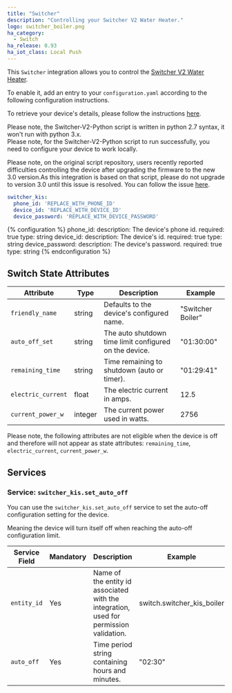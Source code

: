 ```yaml
---
title: "Switcher"
description: "Controlling your Switcher V2 Water Heater."
logo: switcher_boiler.png
ha_category:
  - Switch
ha_release: 0.93
ha_iot_class: Local Push
---
```


This `Switcher` integration allows you to control the [Switcher V2 Water Heater](https://www.switcher.co.il/).

To enable it, add an entry to your `configuration.yaml` according to the following configuration instructions.

To retrieve your device's details, please follow the instructions [here](https://github.com/NightRang3r/Switcher-V2-Python).

<div class='note warning'>
  Please note, the Switcher-V2-Python script is written in python 2.7 syntax, it won't run with python 3.x.
</div>

<div class='note warning'>
  Please note, for the Switcher-V2-Python script to run successfully, you need to configure your device to work locally.
</div>

<div class='note warning'>

  Please note, on the original script repository, users recently reported difficulties controlling the device after upgrading the firmware to the new 3.0 version.As this integration is based on that script, please do not upgrade to version 3.0 until this issue is resolved. You can follow the issue [here](https://github.com/NightRang3r/Switcher-V2-Python/issues/3).

</div>

```yaml
switcher_kis:
  phone_id: 'REPLACE_WITH_PHONE_ID'
  device_id: 'REPLACE_WITH_DEVICE_ID'
  device_password: 'REPLACE_WITH_DEVICE_PASSWORD'
```

{% configuration %}
phone_id:
  description: The device's phone id.
  required: true
  type: string
device_id:
  description: The device's id.
  required: true
  type: string
device_password:
  description: The device's password.
  required: true
  type: string
{% endconfiguration %}

## Switch State Attributes

| Attribute          | Type    | Description                                            | Example           |
| ------------------ | ------- | ------------------------------------------------------ | ----------------- |
| `friendly_name`    | string  | Defaults to the device's configured name.              | "Switcher Boiler" |
| `auto_off_set`     | string  | The auto shutdown time limit configured on the device. | "01:30:00"        |
| `remaining_time`   | string  | Time remaining to shutdown (auto or timer).            | "01:29:41"        |
| `electric_current` | float   | The electric current in amps.                          | 12.5              |
| `current_power_w`  | integer | The current power used in watts.                       | 2756              |

<div class='note warning'>

  Please note, the following attributes are not eligible when the device is off and therefore will not appear as state attributes: `remaining_time`, `electric_current`, `current_power_w`.

</div>

## Services

### Service: `switcher_kis.set_auto_off`

You can use the `switcher_kis.set_auto_off` service to set the auto-off configuration setting for the device.

Meaning the device will turn itself off when reaching the auto-off configuration limit.

| Service Field | Mandatory | Description                                                                            | Example                    |
| ------------- | --------- | -------------------------------------------------------------------------------------- | -------------------------- |
| `entity_id`   | Yes       | Name of the entity id associated with the integration, used for permission validation. | switch.switcher_kis_boiler |
| `auto_off`    | Yes       | Time period string containing hours and minutes.                                       | "02:30"                    |
